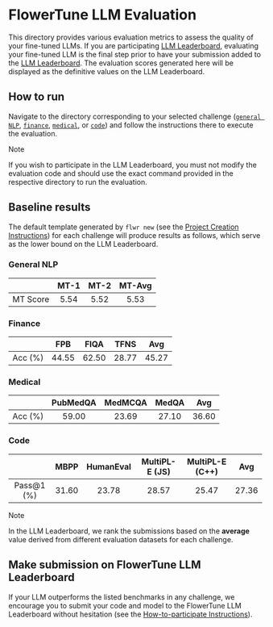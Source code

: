# FlowerTune LLM Evaluation

This directory provides various evaluation metrics to assess the quality of your fine-tuned LLMs.
If you are participating [LLM Leaderboard](https://flower.ai/benchmarks/llm-leaderboard), evaluating your fine-tuned LLM is the final step prior to have your submission added to the [LLM Leaderboard](https://flower.ai/benchmarks/llm-leaderboard#how-to-participate). The evaluation scores generated here will be displayed as the definitive values on the LLM Leaderboard.

## How to run

Navigate to the directory corresponding to your selected challenge ([`general NLP`](https://github.com/adap/flower/tree/main/benchmarks/flowertune-llm/evaluation/general-nlp), [`finance`](https://github.com/adap/flower/tree/main/benchmarks/flowertune-llm/evaluation/finance), [`medical`](https://github.com/adap/flower/tree/main/benchmarks/flowertune-llm/evaluation/medical), or [`code`](https://github.com/adap/flower/tree/main/benchmarks/flowertune-llm/evaluation/code)) and follow the instructions there to execute the evaluation.

> [!NOTE]  
> If you wish to participate in the LLM Leaderboard, you must not modify the evaluation code and should use the exact command provided in the respective directory to run the evaluation.


## Baseline results

The default template generated by `flwr new` (see the [Project Creation Instructions](https://github.com/adap/flower/tree/main/benchmarks/flowertune-llm#create-a-new-project)) for each challenge will produce results as follows, which serve as the lower bound on the LLM Leaderboard.

### General NLP

|          | MT-1 | MT-2 | MT-Avg |  
|:--------:|:----:|:----:|:------:|
| MT Score | 5.54 | 5.52 |  5.53  |

### Finance

|         |  FPB  | FIQA  | TFNS  |  Avg  |  
|:-------:|:-----:|:-----:|:-----:|:-----:|
| Acc (%) | 44.55 | 62.50 | 28.77 | 45.27 |

### Medical

|         | PubMedQA | MedMCQA | MedQA |  Avg  |  
|:-------:|:--------:|:-------:|:-----:|:-----:|
| Acc (%) |  59.00   |  23.69  | 27.10 | 36.60 |

### Code

|            | MBPP  | HumanEval | MultiPL-E (JS) | MultiPL-E (C++) |  Avg  |  
|:----------:|:-----:|:---------:|:--------------:|:---------------:|:-----:|
| Pass@1 (%) | 31.60 |   23.78   |     28.57      |      25.47      | 27.36 |

> [!NOTE]  
> In the LLM Leaderboard, we rank the submissions based on the **average** value derived from different evaluation datasets for each challenge.


## Make submission on FlowerTune LLM Leaderboard

If your LLM outperforms the listed benchmarks in any challenge, 
we encourage you to submit your code and model to the FlowerTune LLM Leaderboard without hesitation (see the [How-to-participate Instructions](https://flower.ai/benchmarks/llm-leaderboard#how-to-participate)).
